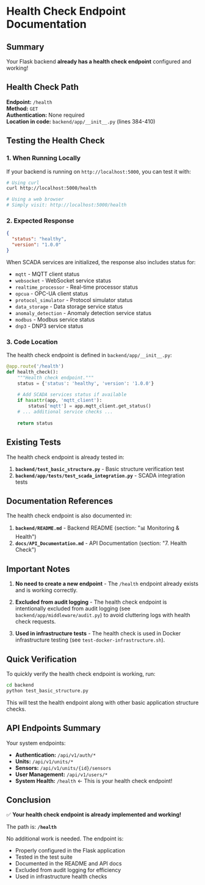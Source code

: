 # Health Check Endpoint Documentation

## Summary

Your Flask backend **already has a health check endpoint** configured and working!

## Health Check Path

**Endpoint:** `/health`  
**Method:** `GET`  
**Authentication:** None required  
**Location in code:** `backend/app/__init__.py` (lines 384-410)

## Testing the Health Check

### 1. When Running Locally

If your backend is running on `http://localhost:5000`, you can test it with:

```bash
# Using curl
curl http://localhost:5000/health

# Using a web browser
# Simply visit: http://localhost:5000/health
```

### 2. Expected Response

```json
{
  "status": "healthy",
  "version": "1.0.0"
}
```

When SCADA services are initialized, the response also includes status for:
- `mqtt` - MQTT client status
- `websocket` - WebSocket service status
- `realtime_processor` - Real-time processor status
- `opcua` - OPC-UA client status
- `protocol_simulator` - Protocol simulator status
- `data_storage` - Data storage service status
- `anomaly_detection` - Anomaly detection service status
- `modbus` - Modbus service status
- `dnp3` - DNP3 service status

### 3. Code Location

The health check endpoint is defined in `backend/app/__init__.py`:

```python
@app.route('/health')
def health_check():
    """Health check endpoint."""
    status = {'status': 'healthy', 'version': '1.0.0'}
    
    # Add SCADA services status if available
    if hasattr(app, 'mqtt_client'):
        status['mqtt'] = app.mqtt_client.get_status()
    # ... additional service checks ...
    
    return status
```

## Existing Tests

The health check endpoint is already tested in:

1. **`backend/test_basic_structure.py`** - Basic structure verification test
2. **`backend/app/tests/test_scada_integration.py`** - SCADA integration tests

## Documentation References

The health check endpoint is also documented in:

1. **`backend/README.md`** - Backend README (section: "📊 Monitoring & Health")
2. **`docs/API_Documentation.md`** - API Documentation (section: "7. Health Check")

## Important Notes

1. **No need to create a new endpoint** - The `/health` endpoint already exists and is working correctly.

2. **Excluded from audit logging** - The health check endpoint is intentionally excluded from audit logging (see `backend/app/middleware/audit.py`) to avoid cluttering logs with health check requests.

3. **Used in infrastructure tests** - The health check is used in Docker infrastructure testing (see `test-docker-infrastructure.sh`).

## Quick Verification

To quickly verify the health check endpoint is working, run:

```bash
cd backend
python test_basic_structure.py
```

This will test the health endpoint along with other basic application structure checks.

## API Endpoints Summary

Your system endpoints:
- **Authentication:** `/api/v1/auth/*`
- **Units:** `/api/v1/units/*`
- **Sensors:** `/api/v1/units/{id}/sensors`
- **User Management:** `/api/v1/users/*`
- **System Health:** `/health` ← This is your health check endpoint!

## Conclusion

✅ **Your health check endpoint is already implemented and working!**

The path is: **`/health`**

No additional work is needed. The endpoint is:
- Properly configured in the Flask application
- Tested in the test suite
- Documented in the README and API docs
- Excluded from audit logging for efficiency
- Used in infrastructure health checks
